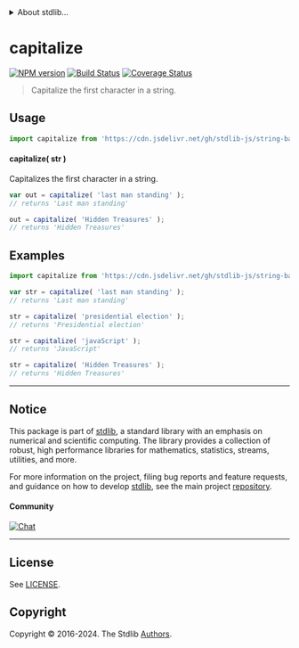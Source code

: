 <!--

@license Apache-2.0

Copyright (c) 2022 The Stdlib Authors.

Licensed under the Apache License, Version 2.0 (the "License");
you may not use this file except in compliance with the License.
You may obtain a copy of the License at

   http://www.apache.org/licenses/LICENSE-2.0

Unless required by applicable law or agreed to in writing, software
distributed under the License is distributed on an "AS IS" BASIS,
WITHOUT WARRANTIES OR CONDITIONS OF ANY KIND, either express or implied.
See the License for the specific language governing permissions and
limitations under the License.

-->


<details>
  <summary>
    About stdlib...
  </summary>
  <p>We believe in a future in which the web is a preferred environment for numerical computation. To help realize this future, we've built stdlib. stdlib is a standard library, with an emphasis on numerical and scientific computation, written in JavaScript (and C) for execution in browsers and in Node.js.</p>
  <p>The library is fully decomposable, being architected in such a way that you can swap out and mix and match APIs and functionality to cater to your exact preferences and use cases.</p>
  <p>When you use stdlib, you can be absolutely certain that you are using the most thorough, rigorous, well-written, studied, documented, tested, measured, and high-quality code out there.</p>
  <p>To join us in bringing numerical computing to the web, get started by checking us out on <a href="https://github.com/stdlib-js/stdlib">GitHub</a>, and please consider <a href="https://opencollective.com/stdlib">financially supporting stdlib</a>. We greatly appreciate your continued support!</p>
</details>

# capitalize

[![NPM version][npm-image]][npm-url] [![Build Status][test-image]][test-url] [![Coverage Status][coverage-image]][coverage-url] <!-- [![dependencies][dependencies-image]][dependencies-url] -->

> Capitalize the first character in a string.



<section class="usage">

## Usage

```javascript
import capitalize from 'https://cdn.jsdelivr.net/gh/stdlib-js/string-base-capitalize@deno/mod.js';
```

#### capitalize( str )

Capitalizes the first character in a string.

```javascript
var out = capitalize( 'last man standing' );
// returns 'Last man standing'

out = capitalize( 'Hidden Treasures' );
// returns 'Hidden Treasures'
```

</section>

<!-- /.usage -->

<section class="examples">

## Examples

<!-- eslint no-undef: "error" -->

```javascript
import capitalize from 'https://cdn.jsdelivr.net/gh/stdlib-js/string-base-capitalize@deno/mod.js';

var str = capitalize( 'last man standing' );
// returns 'Last man standing'

str = capitalize( 'presidential election' );
// returns 'Presidential election'

str = capitalize( 'javaScript' );
// returns 'JavaScript'

str = capitalize( 'Hidden Treasures' );
// returns 'Hidden Treasures'
```

</section>

<!-- /.examples -->

<!-- Section for related `stdlib` packages. Do not manually edit this section, as it is automatically populated. -->

<section class="related">

</section>

<!-- /.related -->

<!-- Section for all links. Make sure to keep an empty line after the `section` element and another before the `/section` close. -->


<section class="main-repo" >

* * *

## Notice

This package is part of [stdlib][stdlib], a standard library with an emphasis on numerical and scientific computing. The library provides a collection of robust, high performance libraries for mathematics, statistics, streams, utilities, and more.

For more information on the project, filing bug reports and feature requests, and guidance on how to develop [stdlib][stdlib], see the main project [repository][stdlib].

#### Community

[![Chat][chat-image]][chat-url]

---

## License

See [LICENSE][stdlib-license].


## Copyright

Copyright &copy; 2016-2024. The Stdlib [Authors][stdlib-authors].

</section>

<!-- /.stdlib -->

<!-- Section for all links. Make sure to keep an empty line after the `section` element and another before the `/section` close. -->

<section class="links">

[npm-image]: http://img.shields.io/npm/v/@stdlib/string-base-capitalize.svg
[npm-url]: https://npmjs.org/package/@stdlib/string-base-capitalize

[test-image]: https://github.com/stdlib-js/string-base-capitalize/actions/workflows/test.yml/badge.svg?branch=v0.2.1
[test-url]: https://github.com/stdlib-js/string-base-capitalize/actions/workflows/test.yml?query=branch:v0.2.1

[coverage-image]: https://img.shields.io/codecov/c/github/stdlib-js/string-base-capitalize/main.svg
[coverage-url]: https://codecov.io/github/stdlib-js/string-base-capitalize?branch=main

<!--

[dependencies-image]: https://img.shields.io/david/stdlib-js/string-base-capitalize.svg
[dependencies-url]: https://david-dm.org/stdlib-js/string-base-capitalize/main

-->

[chat-image]: https://img.shields.io/gitter/room/stdlib-js/stdlib.svg
[chat-url]: https://app.gitter.im/#/room/#stdlib-js_stdlib:gitter.im

[stdlib]: https://github.com/stdlib-js/stdlib

[stdlib-authors]: https://github.com/stdlib-js/stdlib/graphs/contributors

[umd]: https://github.com/umdjs/umd
[es-module]: https://developer.mozilla.org/en-US/docs/Web/JavaScript/Guide/Modules

[deno-url]: https://github.com/stdlib-js/string-base-capitalize/tree/deno
[deno-readme]: https://github.com/stdlib-js/string-base-capitalize/blob/deno/README.md
[umd-url]: https://github.com/stdlib-js/string-base-capitalize/tree/umd
[umd-readme]: https://github.com/stdlib-js/string-base-capitalize/blob/umd/README.md
[esm-url]: https://github.com/stdlib-js/string-base-capitalize/tree/esm
[esm-readme]: https://github.com/stdlib-js/string-base-capitalize/blob/esm/README.md
[branches-url]: https://github.com/stdlib-js/string-base-capitalize/blob/main/branches.md

[stdlib-license]: https://raw.githubusercontent.com/stdlib-js/string-base-capitalize/main/LICENSE

</section>

<!-- /.links -->
